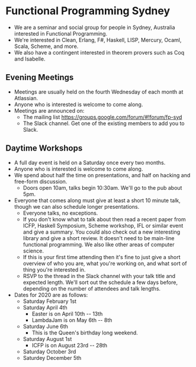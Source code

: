 # Functional Programming Sydney

* We are a seminar and social group for people in Sydney, Australia interested in Functional Programming.
* We're interested in Clean, Erlang, F#, Haskell, LISP, Mercury, Ocaml, Scala, Scheme, and more.
* We also have a contingent interested in theorem provers such as Coq and Isabelle.

## Evening Meetings
* Meetings are usually held on the fourth Wednesday of each month at ​Atlassian.
* Anyone who is interested is welcome to come along.
* Meetings are announced on:
  * The ​mailing list https://groups.google.com/forum/#!forum/fp-syd
  * The Slack channel. Get one of the existing members to add you to Slack.

## Daytime Workshops
* A full day event is held on a Saturday once every two months.
* Anyone who is interested is welcome to come along.
* We spend about half the time on presentations, and half on hacking and free-form discussion.
  * Doors open 10am, talks begin 10:30am. We'll go to the pub about 5pm.
* Everyone that comes along must give at least a short 10 minute talk, though we can also schedule longer presentations.
  * Everyone talks, no exceptions.
  * If you don't know what to talk about then read a recent paper from ICFP, Haskell Symposium, Scheme workshop, IFL or similar event and give a summary. You could also check out a new interesting library and give a short review. It doesn't need to be main-line functional programming. We also like other areas of computer science.
  * If this is your first time attending then it's fine to just give a short overview of who you are, what you're working on, and what sort of thing you're interested in.
  * RSVP to the thread in the Slack channel with your talk title and expected length. We'll sort out the schedule a few days before, depending on the number of attendees and talk lengths.
* Dates for 2020 are as follows:
  * Saturday February 1st
  * Saturday April 4th
    * Easter is on April 10th -- 13th
    * LambdaJam is on May 6th -- 8th
  * Saturday June 6th
    * This is the Queen's birthday long weekend.
  * Saturday August 1st
    * ICFP is on August 23rd -- 28th
  * Saturday October 3rd
  * Saturdey December 5th

